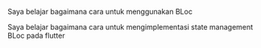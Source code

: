 Saya belajar bagaimana cara untuk menggunakan BLoc

Saya belajar bagaimana cara untuk mengimplementasi state management BLoc pada flutter
